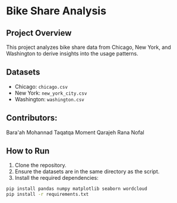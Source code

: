 # Bike Share Analysis
## Project Overview
This project analyzes bike share data from Chicago, New York, and
Washington to derive insights into the usage patterns.
## Datasets
- Chicago: `chicago.csv`
- New York: `new_york_city.csv`
- Washington: `washington.csv`
## Contributors:
Bara'ah
Mohannad Taqatqa
Moment Qarajeh
Rana Nofal
## How to Run
1. Clone the repository.
2. Ensure the datasets are in the same directory as the script.
3. Install the required dependencies:
```bash
pip install pandas numpy matplotlib seaborn wordcloud
pip install -r requirements.txt
